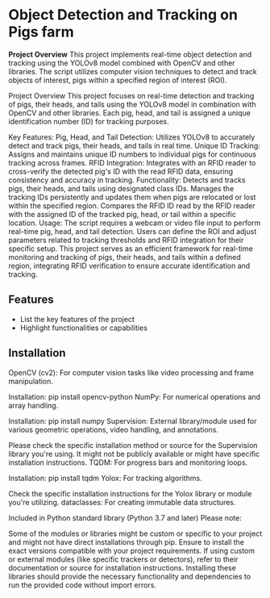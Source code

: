 # Object Detection and Tracking on Pigs farm

**Project Overview**
This project implements real-time object detection and tracking using the YOLOv8 model combined with OpenCV and other libraries. The script utilizes computer vision techniques to detect and track objects of interest, pigs within a specified region of interest (ROI).

Project Overview
This project focuses on real-time detection and tracking of pigs, their heads, and tails using the YOLOv8 model in combination with OpenCV and other libraries. Each pig, head, and tail is assigned a unique identification number (ID) for tracking purposes.

Key Features:
Pig, Head, and Tail Detection: Utilizes YOLOv8 to accurately detect and track pigs, their heads, and tails in real time.
Unique ID Tracking: Assigns and maintains unique ID numbers to individual pigs for continuous tracking across frames.
RFID Integration: Integrates with an RFID reader to cross-verify the detected pig's ID with the read RFID data, ensuring consistency and accuracy in tracking.
Functionality:
Detects and tracks pigs, their heads, and tails using designated class IDs.
Manages the tracking IDs persistently and updates them when pigs are relocated or lost within the specified region.
Compares the RFID ID read by the RFID reader with the assigned ID of the tracked pig, head, or tail within a specific location.
Usage:
The script requires a webcam or video file input to perform real-time pig, head, and tail detection.
Users can define the ROI and adjust parameters related to tracking thresholds and RFID integration for their specific setup.
This project serves as an efficient framework for real-time monitoring and tracking of pigs, their heads, and tails within a defined region, integrating RFID verification to ensure accurate identification and tracking.


## Features

- List the key features of the project
- Highlight functionalities or capabilities

## Installation

OpenCV (cv2): For computer vision tasks like video processing and frame manipulation.

Installation: pip install opencv-python
NumPy: For numerical operations and array handling.

Installation: pip install numpy
Supervision: External library/module used for various geometric operations, video handling, and annotations.

Please check the specific installation method or source for the Supervision library you're using. It might not be publicly available or might have specific installation instructions.
TQDM: For progress bars and monitoring loops.

Installation: pip install tqdm
Yolox: For tracking algorithms.

Check the specific installation instructions for the Yolox library or module you're utilizing.
dataclasses: For creating immutable data structures.

Included in Python standard library (Python 3.7 and later)
Please note:

Some of the modules or libraries might be custom or specific to your project and might not have direct installations through pip.
Ensure to install the exact versions compatible with your project requirements.
If using custom or external modules (like specific trackers or detectors), refer to their documentation or source for installation instructions.
Installing these libraries should provide the necessary functionality and dependencies to run the provided code without import errors.

